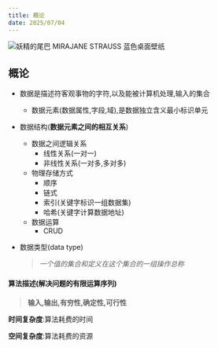 ```yaml
---
title: 概论 
date: 2025/07/04
---
```


![妖精的尾巴 MIRAJANE STRAUSS 蓝色桌面壁纸](https://bizhi1.com/wp-content/uploads/2024/04/fairy-tail-mirajane-strauss-blue-desktop-wallpaper-small.jpg)

## 概论 

- 数据是描述符客观事物的字符,以及能被计算机处理,输入的集合
  - 数据元素(数据属性,字段,域),是数据独立含义最小标识单元

- 数据结构(__数据元素之间的相互关系__)

  - 数据之间逻辑关系
    - 线性关系(一对一)
    - 非线性关系(一对多,多对多)
  - 物理存储方式
    - 顺序
    - 链式
    - 索引(关键字标识一组数据集)
    - 哈希(关键字计算数据地址)
  - 数据运算
    - CRUD



- 数据类型(data type)

  > _一个值的集合和定义在这个集合的一组操作总称_

#### 算法描述(解决问题的有限运算序列)

> __输入,输出,有穷性,确定性,可行性__

__时间复杂度__:算法耗费的时间

__空间复杂度__:算法耗费的资源

